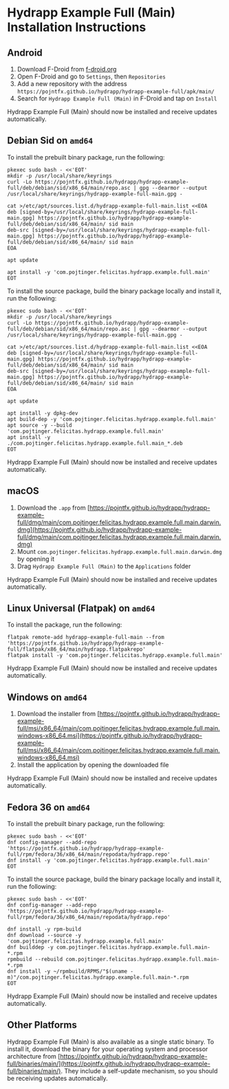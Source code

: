 # Hydrapp Example Full (Main) Installation Instructions

## Android

1. Download F-Droid from [f-droid.org](https://f-droid.org/)
2. Open F-Droid and go to `Settings`, then `Repositories`
3. Add a new repository with the address `https://pojntfx.github.io/hydrapp/hydrapp-example-full/apk/main/`
4. Search for `Hydrapp Example Full (Main)` in F-Droid and tap on `Install`

Hydrapp Example Full (Main) should now be installed and receive updates automatically.

## Debian Sid on `amd64`

To install the prebuilt binary package, run the following:

```shell
pkexec sudo bash - <<'EOT'
mkdir -p /usr/local/share/keyrings
curl -Lo https://pojntfx.github.io/hydrapp/hydrapp-example-full/deb/debian/sid/x86_64/main/repo.asc | gpg --dearmor --output /usr/local/share/keyrings/hydrapp-example-full-main.gpg -

cat >/etc/apt/sources.list.d/hydrapp-example-full-main.list <<EOA
deb [signed-by=/usr/local/share/keyrings/hydrapp-example-full-main.gpg] https://pojntfx.github.io/hydrapp/hydrapp-example-full/deb/debian/sid/x86_64/main/ sid main
deb-src [signed-by=/usr/local/share/keyrings/hydrapp-example-full-main.gpg] https://pojntfx.github.io/hydrapp/hydrapp-example-full/deb/debian/sid/x86_64/main/ sid main
EOA

apt update

apt install -y 'com.pojtinger.felicitas.hydrapp.example.full.main'
EOT
```

To install the source package, build the binary package locally and install it, run the following:

```shell
pkexec sudo bash - <<'EOT'
mkdir -p /usr/local/share/keyrings
curl -Lo https://pojntfx.github.io/hydrapp/hydrapp-example-full/deb/debian/sid/x86_64/main/repo.asc | gpg --dearmor --output /usr/local/share/keyrings/hydrapp-example-full-main.gpg -

cat >/etc/apt/sources.list.d/hydrapp-example-full-main.list <<EOA
deb [signed-by=/usr/local/share/keyrings/hydrapp-example-full-main.gpg] https://pojntfx.github.io/hydrapp/hydrapp-example-full/deb/debian/sid/x86_64/main/ sid main
deb-src [signed-by=/usr/local/share/keyrings/hydrapp-example-full-main.gpg] https://pojntfx.github.io/hydrapp/hydrapp-example-full/deb/debian/sid/x86_64/main/ sid main
EOA

apt update

apt install -y dpkg-dev
apt build-dep -y 'com.pojtinger.felicitas.hydrapp.example.full.main'
apt source -y --build 'com.pojtinger.felicitas.hydrapp.example.full.main'
apt install -y ./com.pojtinger.felicitas.hydrapp.example.full.main_*.deb
EOT
```

Hydrapp Example Full (Main) should now be installed and receive updates automatically.

## macOS

1. Download the `.app` from [https://pojntfx.github.io/hydrapp/hydrapp-example-full/dmg/main/com.pojtinger.felicitas.hydrapp.example.full.main.darwin.dmg](https://pojntfx.github.io/hydrapp/hydrapp-example-full/dmg/main/com.pojtinger.felicitas.hydrapp.example.full.main.darwin.dmg)
2. Mount `com.pojtinger.felicitas.hydrapp.example.full.main.darwin.dmg` by opening it
3. Drag `Hydrapp Example Full (Main)` to the `Applications` folder

Hydrapp Example Full (Main) should now be installed and receive updates automatically.

## Linux Universal (Flatpak) on `amd64`

To install the package, run the following:

```shell
flatpak remote-add hydrapp-example-full-main --from 'https://pojntfx.github.io/hydrapp/hydrapp-example-full/flatpak/x86_64/main/hydrapp.flatpakrepo'
flatpak install -y 'com.pojtinger.felicitas.hydrapp.example.full.main'
```

Hydrapp Example Full (Main) should now be installed and receive updates automatically.

## Windows on `amd64`

1. Download the installer from [https://pojntfx.github.io/hydrapp/hydrapp-example-full/msi/x86_64/main/com.pojtinger.felicitas.hydrapp.example.full.main.windows-x86_64.msi](https://pojntfx.github.io/hydrapp/hydrapp-example-full/msi/x86_64/main/com.pojtinger.felicitas.hydrapp.example.full.main.windows-x86_64.msi)
2. Install the application by opening the downloaded file

Hydrapp Example Full (Main) should now be installed and receive updates automatically.

## Fedora 36 on `amd64`

To install the prebuilt binary package, run the following:

```shell
pkexec sudo bash - <<'EOT'
dnf config-manager --add-repo 'https://pojntfx.github.io/hydrapp/hydrapp-example-full/rpm/fedora/36/x86_64/main/repodata/hydrapp.repo'
dnf install -y 'com.pojtinger.felicitas.hydrapp.example.full.main'
EOT
```

To install the source package, build the binary package locally and install it, run the following:

```shell
pkexec sudo bash - <<'EOT'
dnf config-manager --add-repo 'https://pojntfx.github.io/hydrapp/hydrapp-example-full/rpm/fedora/36/x86_64/main/repodata/hydrapp.repo'

dnf install -y rpm-build
dnf download --source -y 'com.pojtinger.felicitas.hydrapp.example.full.main'
dnf builddep -y com.pojtinger.felicitas.hydrapp.example.full.main-*.rpm
rpmbuild --rebuild com.pojtinger.felicitas.hydrapp.example.full.main-*.rpm
dnf install -y ~/rpmbuild/RPMS/"$(uname -m)"/com.pojtinger.felicitas.hydrapp.example.full.main-*.rpm
EOT
```

Hydrapp Example Full (Main) should now be installed and receive updates automatically.

## Other Platforms

Hydrapp Example Full (Main) is also available as a single static binary. To install it, download the binary for your operating system and processor architecture from [https://pojntfx.github.io/hydrapp/hydrapp-example-full/binaries/main/](https://pojntfx.github.io/hydrapp/hydrapp-example-full/binaries/main/). They include a self-update mechanism, so you should be receiving updates automatically.
